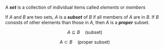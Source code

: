A ***set*** is a collection of individual items called *elements* or *members* 

If $A$ and $B$ are two sets, $A$ is a ***subset*** of $B$ if all members of $A$ are in $B$. If $B$ consists of other elements than those in $A$, then $A$ is a ***proper*** subset.

$$
A\subseteq B\quad (\text{subset})
$$

$$
A\subset B \quad (\text{proper subset})
$$